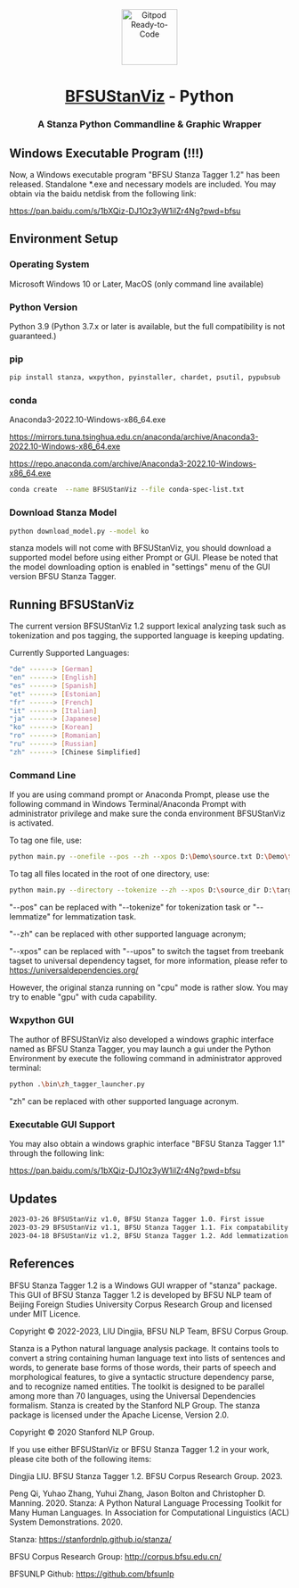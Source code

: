<div align="center">
<!-- Title: -->
  <a href="https://github.com/bfsunlp/BFSUStanViz">
    <img src="http://corpus.bfsu.edu.cn/images/bfsucorpuslogo_1.png" height="100" alt="Gitpod Ready-to-Code">
  </a>
  <h1><a href="https://github.com/bfsunlp/BFSUStanViz">BFSUStanViz</a> - Python</h1>
<!-- Short description: -->
  <h3>A Stanza Python Commandline & Graphic Wrapper</h3>
</div>

## Windows Executable Program (!!!)

Now, a Windows executable program "BFSU Stanza Tagger 1.2" has been released. Standalone *.exe and necessary models are included. You may obtain via the baidu netdisk from the following link:

https://pan.baidu.com/s/1bXQiz-DJ1Oz3yW1iIZr4Ng?pwd=bfsu 

## Environment Setup

### Operating System

Microsoft Windows 10 or Later, MacOS (only command line available)

### Python Version

Python 3.9 (Python 3.7.x or later is available, but the full compatibility is not guaranteed.)

### pip

```bash
pip install stanza, wxpython, pyinstaller, chardet, psutil, pypubsub
```

### conda

Anaconda3-2022.10-Windows-x86_64.exe

https://mirrors.tuna.tsinghua.edu.cn/anaconda/archive/Anaconda3-2022.10-Windows-x86_64.exe

https://repo.anaconda.com/archive/Anaconda3-2022.10-Windows-x86_64.exe

```bash
conda create  --name BFSUStanViz --file conda-spec-list.txt
```

### Download Stanza Model

```bash
python download_model.py --model ko
```

stanza models will not come with BFSUStanViz, you should download a supported model before using either Prompt or GUI. 
Please be noted that the model downloading option is enabled in "settings" menu of the GUI version BFSU Stanza Tagger.

## Running BFSUStanViz

The current version BFSUStanViz 1.2 support lexical analyzing task such as tokenization and pos tagging, the supported language is keeping updating.

Currently Supported Languages:

```bash
"de" ------> [German]
"en" ------> [English]
"es" ------> [Spanish]
"et" ------> [Estonian]
"fr" ------> [French]
"it" ------> [Italian]
"ja" ------> [Japanese]
"ko" ------> [Korean]
"ro" ------> [Romanian]
"ru" ------> [Russian]
"zh" ------> [Chinese Simplified]
```

### Command Line

If you are using command prompt or Anaconda Prompt, please use the following command in Windows
Terminal/Anaconda Prompt with administrator privilege and make sure the conda environment BFSUStanViz is activated.

To tag one file, use:

```bash
python main.py --onefile --pos --zh --xpos D:\Demo\source.txt D:\Demo\target.txt
```

To tag all files located in the root of one directory, use:

```bash
python main.py --directory --tokenize --zh --xpos D:\source_dir D:\target_dir
```

"--pos" can be replaced with "--tokenize" for tokenization task or "--lemmatize" for lemmatization task.

"--zh" can be replaced with other supported language acronym;

"--xpos" can be replaced with "--upos" to switch the tagset from treebank tagset to universal dependency tagset,
for more information, please refer to https://universaldependencies.org/


However, the original stanza running on "cpu" mode is rather slow. You may try to
enable "gpu" with cuda capability.

### Wxpython GUI

The author of BFSUStanViz also developed a windows graphic interface named as BFSU Stanza Tagger, you may launch a gui
under the Python Environment by execute the following command in administrator approved terminal:

```bash
python .\bin\zh_tagger_launcher.py
```

"zh" can be replaced with other supported language acronym.

### Executable GUI Support

You may also obtain a windows graphic interface "BFSU Stanza Tagger 1.1" through the following link:

https://pan.baidu.com/s/1bXQiz-DJ1Oz3yW1iIZr4Ng?pwd=bfsu 

## Updates
```bash
2023-03-26 BFSUStanViz v1.0, BFSU Stanza Tagger 1.0. First issue
2023-03-29 BFSUStanViz v1.1, BFSU Stanza Tagger 1.1. Fix compatability issues, rewrite lexical_analyzer.
2023-04-18 BFSUStanViz v1.2, BFSU Stanza Tagger 1.2. Add lemmatization module.
```

## References

BFSU Stanza Tagger 1.2 is a Windows GUI wrapper of "stanza" package. This GUI of BFSU Stanza Tagger 1.2 is developed 
by BFSU NLP team of Beijing Foreign Studies University Corpus Research Group and licensed under MIT Licence. 

Copyright © 2022-2023, LIU Dingjia, BFSU NLP Team, BFSU Corpus Group.

Stanza is a Python natural language analysis package. It contains tools to convert a string containing human language
text into lists of sentences and words, to generate base forms of those words, their parts of speech and morphological
features, to give a syntactic structure dependency parse, and to recognize named entities. The toolkit is designed to
be parallel among more than 70 languages, using the Universal Dependencies formalism. Stanza is created by the Stanford
NLP Group. The stanza package is licensed under the Apache License, Version 2.0.

Copyright © 2020 Stanford NLP Group.

If you use either BFSUStanViz or BFSU Stanza Tagger 1.2 in your work, please cite both of the following items:

Dingjia LIU. BFSU Stanza Tagger 1.2. BFSU Corpus Research Group. 2023.

Peng Qi, Yuhao Zhang, Yuhui Zhang, Jason Bolton and Christopher D. Manning. 2020. Stanza: A Python Natural Language
Processing Toolkit for Many Human Languages. In Association for Computational Linguistics (ACL) System Demonstrations. 2020.

Stanza: https://stanfordnlp.github.io/stanza/

BFSU Corpus Research Group: http://corpus.bfsu.edu.cn/

BFSUNLP Github: https://github.com/bfsunlp

